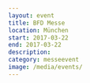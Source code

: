 ```yaml
---
layout: event
title: BFD Messe
location: München
start: 2017-03-22
end: 2017-03-22
description: 
category: messeevent
image: /media/events/
---
```


